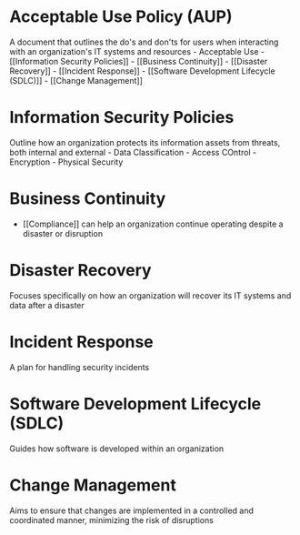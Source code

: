 # Acceptable Use Policy (AUP)

A document that outlines the do's and don'ts for users when interacting with an organization's IT systems and resources
    - Acceptable Use
    - [[Information Security Policies]]
    - [[Business Continuity]]
    - [[Disaster Recovery]]
    - [[Incident Response]]
    - [[Software Development Lifecycle (SDLC)]]
    - [[Change Management]]

# Information Security Policies

Outline how an organization protects its information assets from threats, both internal and external
    - Data Classification
    - Access COntrol
    - Encryption
    - Physical Security

# Business Continuity

- [[Compliance]] can help an organization continue operating despite a disaster or disruption

# Disaster Recovery

Focuses specifically on how an organization will recover its IT systems and data after a disaster

# Incident Response

A plan for handling security incidents

# Software Development Lifecycle (SDLC)

Guides how software is developed within an organization

# Change Management

Aims to ensure that changes are implemented in a controlled and coordinated manner, minimizing the risk of disruptions

